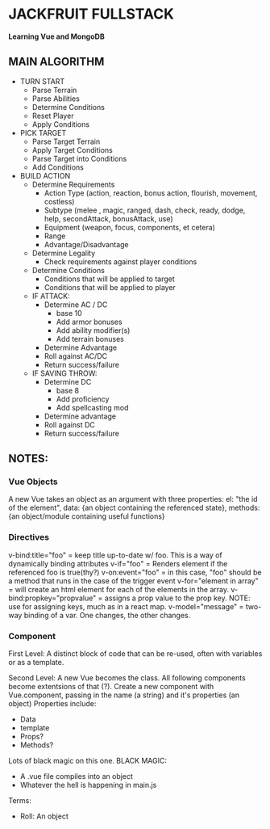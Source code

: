 # JACKFRUIT FULLSTACK
__Learning Vue and MongoDB__

## MAIN ALGORITHM
- TURN START
   - Parse Terrain
   - Parse Abilities
   - Determine Conditions
   - Reset Player
   - Apply Conditions
- PICK TARGET
   - Parse Target Terrain
   - Apply Target Conditions
   - Parse Target into Conditions
   - Add Conditions
- BUILD ACTION
   - Determine Requirements
      - Action Type (action, reaction, bonus action, flourish, movement, costless)
      - Subtype (melee , magic, ranged, dash, check, ready, dodge, help, secondAttack, bonusAttack, use)
      - Equipment (weapon, focus, components, et cetera)
      - Range
      - Advantage/Disadvantage
   - Determine Legality
      - Check requirements against player conditions
   - Determine Conditions
      - Conditions that will be applied to target
      - Conditions that will be applied to player
   - IF ATTACK:
      - Determine AC / DC
         - base 10
         - Add armor bonuses
         - Add ability modifier(s)
         - Add terrain bonuses
      - Determine Advantage
      - Roll against AC/DC
      - Return success/failure
   - IF SAVING THROW:
      - Determine DC
         - base 8
         - Add proficiency
         - Add spellcasting mod
      - Determine advantage
      - Roll against DC
      - Return success/failure
         
   


## NOTES:
### Vue Objects
A new Vue takes an object as an argument with three properties:
el: "the id of the element",
data: {an object containing the referenced state},
methods: {an object/module containing useful functions}

### Directives
v-bind:title="foo" = keep title up-to-date w/ foo. This is a way of dynamically binding attributes
v-if="foo" = Renders element if the referenced foo is true(thy?)
v-on:event="foo" = in this case, "foo" should be a method that runs in the case of the trigger event
v-for="element in array" = will create an html element for each of the elements in the array.
v-bind:propkey="propvalue" = assigns a prop value to the prop key. NOTE: use for assigning keys, much as in a react map.
v-model="message" = two-way binding of a var. One changes, the other changes.

### Component

First Level: A distinct block of code that can be re-used, often with variables or as a template.

Second Level: A new Vue becomes the class. All following components become extentsions of that (?). 
Create a new component with Vue.component, passing in the name (a string) and it's properties (an object)
Properties include:
- Data
- template
- Props?
- Methods?

Lots of black magic on this one.
BLACK MAGIC:
- A .vue file compiles into an object
- Whatever the hell is happening in main.js


Terms:
 - Roll:
    An object